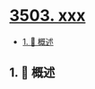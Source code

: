 # [3503. xxx](https://github.com/Tdahuyou/TNotes.leetcode/tree/main/notes/3503.%20xxx)

<!-- region:toc -->

- [1. 📝 概述](#1--概述)

<!-- endregion:toc -->

## 1. 📝 概述
